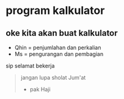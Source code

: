 # program kalkulator

## oke kita akan buat kalkulator
- Qhin = penjumlahan dan perkalian
- Ms = pengurangan dan pembagian

sip selamat bekerja
> jangan lupa sholat Jum'at
> - pak Haji
